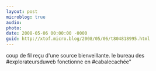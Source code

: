 ```yaml
---
layout: post
microblog: true
audio: 
photo: 
date: 2008-05-06 00:00:00 -0000
guid: http://xtof.micro.blog/2008/05/06/t804818995.html
---
```

coup de fil reçu d'une source bienveillante. le bureau des #explorateursduweb fonctionne en #cabalecachée"
